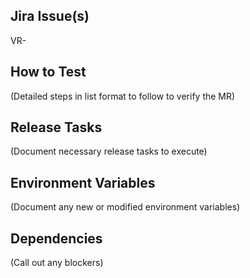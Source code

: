 ## Jira Issue(s)

VR-<ISSUE-NUMBER>

## How to Test

(Detailed steps in list format to follow to verify the MR)

## Release Tasks

(Document necessary release tasks to execute)

## Environment Variables

(Document any new or modified environment variables)

## Dependencies

(Call out any blockers)
